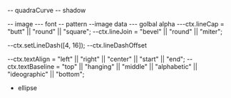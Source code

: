 -- quadraCurve
-- shadow

-- image
--- font
-- pattern
--image data
--- golbal alpha
---ctx.lineCap = "butt" || "round" || "square";
--ctx.lineJoin = "bevel" || "round" || "miter";

--ctx.setLineDash([4, 16]);
--ctx.lineDashOffset

--ctx.textAlign = "left" || "right" || "center" || "start" || "end";
--ctx.textBaseline = "top" || "hanging" || "middle" || "alphabetic" || "ideographic" || "bottom";

* ellipse